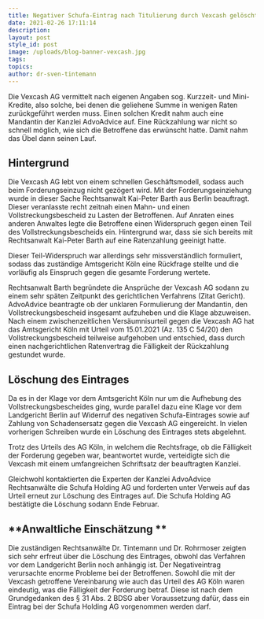 ```yaml
---
title: Negativer Schufa-Eintrag nach Titulierung durch Vexcash gelöscht (Entwurf)
date: 2021-02-26 17:11:14
description:
layout: post
style_id: post
image: /uploads/blog-banner-vexcash.jpg
tags:
topics:
author: dr-sven-tintemann
---
```


Die Vexcash AG vermittelt nach eigenen Angaben sog. Kurzzeit- und Mini-Kredite, also solche, bei denen die geliehene Summe in wenigen Raten zurückgeführt werden muss. Einen solchen Kredit nahm auch eine Mandantin der Kanzlei AdvoAdvice auf. Eine Rückzahlung war nicht so schnell möglich, wie sich die Betroffene das erwünscht hatte. Damit nahm das Übel dann seinen Lauf.

## **Hintergrund**

Die Vexcash AG lebt von einem schnellen Geschäftsmodell, sodass auch beim Forderungseinzug nicht gezögert wird. Mit der Forderungseinziehung wurde in dieser Sache Rechtsanwalt Kai-Peter Barth aus Berlin beauftragt. Dieser veranlasste recht zeitnah einen Mahn- und einen Vollstreckungsbescheid zu Lasten der Betroffenen. Auf Anraten eines anderen Anwaltes legte die Betroffene einen Widerspruch gegen einen Teil des Vollstreckungsbescheids ein. Hintergrund war, dass sie sich bereits mit Rechtsanwalt Kai-Peter Barth auf eine Ratenzahlung geeinigt hatte.

Dieser Teil-Widerspruch war allerdings sehr missverständlich formuliert, sodass das zuständige Amtsgericht Köln eine Rückfrage stellte und die vorläufig als Einspruch gegen die gesamte Forderung wertete.

Rechtsanwalt Barth begründete die Ansprüche der Vexcash AG sodann zu einem sehr späten Zeitpunkt des gerichtlichen Verfahrens (Zitat Gericht). AdvoAdvice beantragte ob der unklaren Formulierung der Mandantin, den Vollstreckungsbescheid insgesamt aufzuheben und die Klage abzuweisen. Nach einem zwischenzeitlichen Versäumnisurteil gegen die Vexcash AG hat das Amtsgericht Köln mit Urteil vom 15.01.2021 (Az. 135 C 54/20) den Vollstreckungsbescheid teilweise aufgehoben und entschied, dass durch einen nachgerichtlichen Ratenvertrag die Fälligkeit der Rückzahlung gestundet wurde.

## **Löschung des Eintrages**

Da es in der Klage vor dem Amtsgericht Köln nur um die Aufhebung des Vollstreckungsbescheides ging, wurde parallel dazu eine Klage vor dem Landgericht Berlin auf Widerruf des negativen Schufa-Eintrages sowie auf Zahlung von Schadensersatz gegen die Vexcash AG eingereicht. In vielen vorherigen Schreiben wurde ein Löschung des Eintrages stets abgelehnt.

Trotz des Urteils des AG Köln, in welchem die Rechtsfrage, ob die Fälligkeit der Forderung gegeben war, beantwortet wurde, verteidigte sich die Vexcash mit einem umfangreichen Schriftsatz der beauftragten Kanzlei.

Gleichwohl kontaktierten die Experten der Kanzlei AdvoAdvice Rechtsanwälte die Schufa Holding AG und forderten unter Verweis auf das Urteil erneut zur Löschung des Eintrages auf. Die Schufa Holding AG bestätigte die Löschung sodann Ende Februar.

## **Anwaltliche Einschätzung **

Die zuständigen Rechtsanwälte Dr. Tintemann und Dr. Rohrmoser zeigten sich sehr erfreut über die Löschung des Eintrages, obwohl das Verfahren vor dem Landgericht Berlin noch anhängig ist. Der Negativeintrag verursachte enorme Probleme bei der Betroffenen. Sowohl die mit der Vexcash getroffene Vereinbarung wie auch das Urteil des AG Köln waren eindeutig, was die Fälligkeit der Forderung betraf. Diese ist nach dem Grundgedanken des &sect; 31 Abs. 2 BDSG aber Voraussetzung dafür, dass ein Eintrag bei der Schufa Holding AG vorgenommen werden darf.
